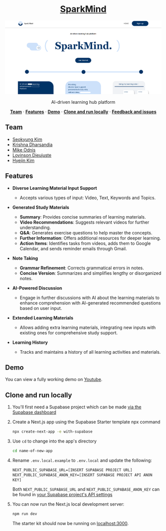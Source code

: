 <a href="https://sparkmind.vercel.app/">
  
  <h1 align="center">SparkMind</h1> 
  <img alt="SparkMind - AI-driven learning hub platform." src="./public/assets/images/SparkMind_homepage.png">
</a>

<p align="center">
 AI-driven learning hub platform
</p>

<p align="center">
  <a href="#team"><strong>Team</strong></a> ·
  <a href="#features"><strong>Features</strong></a> ·
  <a href="#demo"><strong>Demo</strong></a> ·
  <a href="#clone-and-run-locally"><strong>Clone and run locally</strong></a> ·
  <a href="#feedback-and-issues"><strong>Feedback and issues</strong></a>
</p>

## Team

- [Seokyung Kim](https://github.com/lluciiiia)
- [Krishna Dharsandia](https://github.com/KRISHNA-DHARSANDIA)
- [Mike Odnis](https://github.com/WomB0ComB0)
- [Lovinson Dieujuste](https://github.com/Wisesofthemall)
- [Hyejin Kim](https://linkedin.com/in/hyejin-kim-57177b321/)

## Features

- **Diverse Learning Material Input Support**

  - Accepts various types of input: Video, Text, Keywords and Topics.

- **Generated Study Materials**

  - **Summary**: Provides concise summaries of learning materials.
  - **Video Recommendations**: Suggests relevant videos for further understanding.
  - **Q&A**: Generates exercise questions to help master the concepts.
  - **Further Information**: Offers additional resources for deeper learning.
  - **Action Items**: Identifies tasks from videos, adds them to Google Calendar, and sends reminder emails through Gmail.

- **Note Taking**

  - **Grammar Refinement**: Corrects grammatical errors in notes.
  - **Concise Version**: Summarizes and simplifies lengthy or disorganized notes.

- **AI-Powered Discussion**

  - Engage in further discussions with AI about the learning materials to enhance comprehension with AI-generated recommended questions based on user input.

- **Extended Learning Materials**

  - Allows adding extra learning materials, integrating new inputs with existing ones for comprehensive study support.

- **Learning History**
  - Tracks and maintains a history of all learning activities and materials.

## Demo

You can view a fully working demo on [Youtube](https://www.youtube.com/watch?v=J5_yPs4gQoE).

## Clone and run locally

1. You'll first need a Supabase project which can be made [via the Supabase dashboard](https://database.new)

2. Create a Next.js app using the Supabase Starter template npx command

   ```bash
   npx create-next-app -e with-supabase
   ```

3. Use `cd` to change into the app's directory

   ```bash
   cd name-of-new-app
   ```

4. Rename `.env.local.example` to `.env.local` and update the following:

   ```
   NEXT_PUBLIC_SUPABASE_URL=[INSERT SUPABASE PROJECT URL]
   NEXT_PUBLIC_SUPABASE_ANON_KEY=[INSERT SUPABASE PROJECT API ANON KEY]
   ```

   Both `NEXT_PUBLIC_SUPABASE_URL` and `NEXT_PUBLIC_SUPABASE_ANON_KEY` can be found in [your Supabase project's API settings](https://app.supabase.com/project/_/settings/api)

5. You can now run the Next.js local development server:

   ```bash
   npm run dev
   ```

   The starter kit should now be running on [localhost:3000](http://localhost:3000/).
